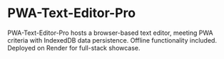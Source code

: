 # PWA-Text-Editor-Pro
PWA-Text-Editor-Pro hosts a browser-based text editor, meeting PWA criteria with IndexedDB data persistence. Offline functionality included. Deployed on Render for full-stack showcase.
